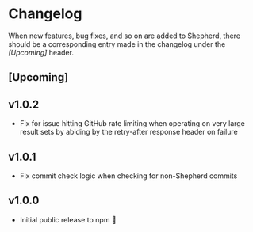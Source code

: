 # Changelog

When new features, bug fixes, and so on are added to Shepherd, there should be a corresponding entry made in the changelog under the *[Upcoming]* header.

## [Upcoming]

## v1.0.2
* Fix for issue hitting GitHub rate limiting when operating on very large result sets by abiding by
the retry-after response header on failure

## v1.0.1

* Fix commit check logic when checking for non-Shepherd commits

## v1.0.0

* Initial public release to npm :tada:
